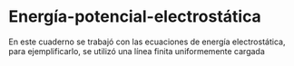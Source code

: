 # Energía-potencial-electrostática
En este cuaderno se trabajó con las ecuaciones de energía electrostática, para ejemplificarlo, se utilizó una línea finita uniformemente cargada
